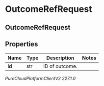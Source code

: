 # OutcomeRefRequest

## OutcomeRefRequest

## Properties

|Name | Type | Description | Notes|
|------------ | ------------- | ------------- | -------------|
| **id** | str | ID of outcome. | |



_PureCloudPlatformClientV2 227.1.0_
